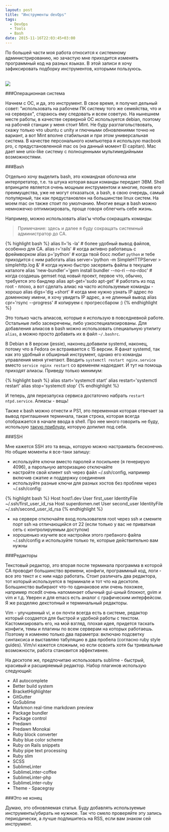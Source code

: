 ```yaml
---
layout: post
title: "Инструменты devOps"
tags:
  - DevOps
  - Tools
  - Bash
date: 2015-11-16T22:03:45+03:00
---
```


По большей части моя работа относится к системному администрированию, но зачастую мне приходится изменять программный код на разных языках. В этой записи я хочу зафиксировать подборку инструментов, которыми пользуюсь.


<br>
<img src="https://farm1.staticflickr.com/581/22860156877_dacb02b3ea_o.jpg">
<br>

###Операционная система

Начнем с ОС, и да, это инструмент. В свое время, я получил дельный совет: "использовать на рабочем ПК систему того же семейства, что и на серверах", стараюсь ему следовать и всем советую. На нынешнем месте работы, в качестве серверной ОС используется debian, поэтому на рабочей станции у меня стоит Mint. Не буду разглагольствовать, скажу только что ubuntu с unity и глючными обновлениями точно не вариант, а вот Mint вполне стабильная и при этом универсальная система. В качестве персонального компьютера я использую macbook pro, с предустановленной mac os (на данный момент El capitan). Mac дает мне unix-like систему с полноценными мультимедийными возможностями.

###Bash

Отдельно хочу выделить bash, это командная оболочка или интерпретатор, т.е. та штука которая ваши команды передает ЭВМ. Shell впринципе является очень мощным инструментом и многие, поняв его преимущества, уже не могут отказаться, а bash, в свою очередь, самый популярный, так как предустановлен на большинстве linux систем. На моем mac он также стоит по умолчанию. Многие вещи в bash можно немножечко оптимизировать, проще говоря облегчить себе жизнь.

Например, можно использовать alias'ы чтобы сокращать команды:

> Примечание: здесь и далее я буду сокращать системный администратор до СА.

{% highlight bash %}
alias ll='ls -la' # более удобный вывод файлов, особенно для СА.
alias r='rails'   # когда активно работаешь с фреймворком
alias p='python'  # когда твой босс любит `python` и тебе приходится с ним работать
alias server='python -m SimpleHTTPServer > simplehttp.log &' # когда нужно быстро засервить файлы в текущем каталоге
alias 'new-bundler'='gem install bundler --no-ri --no-rdoc' # когда создаешь gemset под новый проект, первое что, обычно, требуется это бандлер
alias apt-get='sudo apt-get' # работать из под root - плохо, а вот сделать алиас на часто используемые команды - хорошо
alias digs='dig +short' # когда мне нужно узнать IP адрес по доменному имени, я хочу увидеть IP адрес, а не длинный вывод
alias cpr='rsync --progress' # копируем с прогрессбаром :)
{% endhighlight %}

Это только часть алиасов, которые я использую в повседневной работе. Остальные либо засекречены, либо узкоспециализированы. Для добавления алиасов в bash можно использовать специальную утилиту `alias`, а можно просто добавить их в файл `~/.bashrc`.

В Debian в 8 версии (jessie), наконец добавили systemd, наконец, потому что в Fedora он встраивается с 15 версии. Я фанат systemd, так как это удобный и обширный инструмент, однако его команды управления меня угнетают. Вводить `systemctl restart nginx.service` вместо `service nginx restart` со временем надоедает. И тут на помощь приходят алиасы. Приведу только минимум:

{% highlight bash %}
alias start='systemctl start'
alias restart='systemctl restart'
alias stop='systemctl stop'
{% endhighlight %}

И теперь, для перезапуска сервиса достаточно набрать `restart ntpd.service`. Алиасы - вещь!

Также к bash можно отнести и PS1, это переменная которая отвечает за вывод приглашения терминала, такая строка, которая всегда отображается в начале ввода в shell. Про нее много говорить не буду, использую <a href="http://mediadoneright.com/content/ultimate-git-ps1-bash-prompt" target="_blank">такую приблуду</a>, которую допилил под себя.

###SSH

Мне кажется SSH это та вещь, которую можно настраивать бесконечно. Но общие моменты я все-таки запишу:

* используйте ключи вместо паролей и посильнее (я генерирую 4096), а парольную авторизацию отключайте
* настройте свой клиент ssh через файл ~/.ssh/config, например включив сжатие и поддержку соединения
* используйте разные ключи для разных хостов без проблем через ~/.ssh/config:

{% highlight bash %}
Host host1.dev
  User first_user
  IdentityFile ~/.ssh/first_user_id_rsa
Host superdomen.net
  User second_user
  IdentityFile ~/.ssh/second_user_id_rsa
{% endhighlight %}

* на сервере отключайте вход пользователя root через ssh и смените порт ssh на отличающийся от 22 (если только у вас не приватная сеть с контролируемым доступом)
* хорошенько изучите все настройки этого гребаного файла ~/.ssh/config и используйте только те, которые действительно вам нужны

###Редакторы

Текстовый редактор, это вторая после терминала программа в которой СА проводит большинство времени, конфиги, программный код, логи - все это текст и с ним надо работать. Стоит различать два редактора, тот который используется в терминале и тот что на десктопе. Большинство выбирают что-то одинаковое или очень похожее, например mcedit очень напоминает обычный gui-шный блокнот, gvim и vim и т.д. Уверен и для emacs есть аналог с графическим интерфейсом. Я же разделяю декстопный и терминальный редакторы.

Vim - улучшенный vi, и он почти всегда есть в системе, редактор который создается для быстрой и удобной работы с текстом. Кастомизировать его, на мой взгляд, плохая идея, придется таскать конфиги, темы и плагины по всем серверам на которых работаешь. Поэтому я изменяю только два параметра: включаю подсветку синтаксиса и выставляю табуляцию в два пробела (согласно ruby style guides). Vim/vi кажется сложным, но если освоить хотя бы тривиальные возможности, работа становится эффективнее.

На десктопе же, предпочитаю использовать sublime - быстрый, красивый и расширяемый редактор. Набор плагинов использую следующий:

* All autocomplete
* Better build system
* BracketHighlighter
* GitGutter
* GoSublime
* Markmon real-time markdown preview
* Package bundler
* Package control
* Predawn
* Predawn Monokai
* Ruby block converter
* Ruby blue color scheme
* Ruby on Rails snippets
* Ruby pipe text processing
* Ruby slim
* SCSS
* SublimeLinter
* SublimeLinter-coffee
* SublimeLinter-php
* SublimeLinter-ruby
* Theme - Spacegray

###Это не конец

Думаю, это обновляемая статья. Буду добавлять используемые инструменты/убирать не нужное. Так что смело проверяйте эту запись периодически, а лучше подпишитесь на RSS, если вам знаком сей инструмент.




